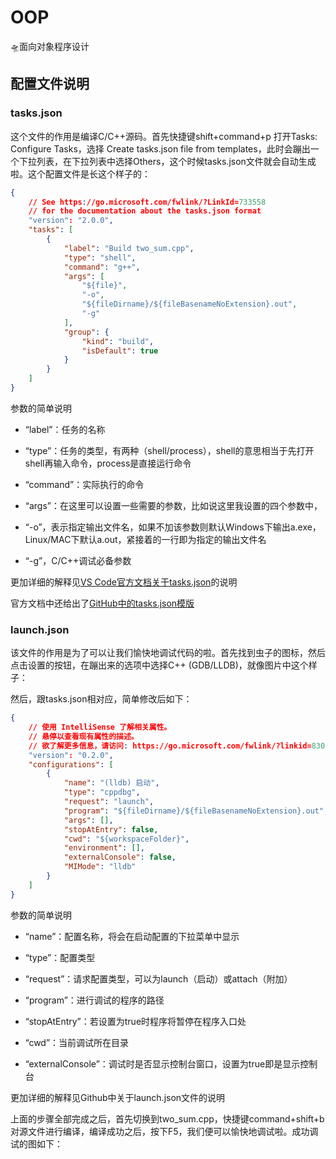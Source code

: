 # OOP

🛸面向对象程序设计

## 配置文件说明

### tasks.json

这个文件的作用是编译C/C++源码。首先快捷键shift+command+p 打开Tasks: Configure Tasks，选择 Create tasks.json file from templates，此时会蹦出一个下拉列表，在下拉列表中选择Others，这个时候tasks.json文件就会自动生成啦。这个配置文件是长这个样子的：

```json
{
    // See https://go.microsoft.com/fwlink/?LinkId=733558
    // for the documentation about the tasks.json format
    "version": "2.0.0",
    "tasks": [
        {
            "label": "Build two_sum.cpp",
            "type": "shell",
            "command": "g++",
            "args": [
                "${file}",
                "-o",
                "${fileDirname}/${fileBasenameNoExtension}.out",
                "-g"
            ],
            "group": {
                "kind": "build",
                "isDefault": true
            }
        }
    ]
}
```

参数的简单说明

* “label”：任务的名称

* “type”：任务的类型，有两种（shell/process），shell的意思相当于先打开shell再输入命令，process是直接运行命令

* “command”：实际执行的命令

* “args”：在这里可以设置一些需要的参数，比如说这里我设置的四个参数中，

* “-o”，表示指定输出文件名，如果不加该参数则默认Windows下输出a.exe，Linux/MAC下默认a.out，紧接着的一行即为指定的输出文件名

* “-g”，C/C++调试必备参数

更加详细的解释见[VS Code官方文档关于tasks.json][1]的说明

官方文档中还给出了[GitHub中的tasks.json模版][2]

[1]: https://code.visualstudio.com/docs/editor/tasks "tasks.json"
[2]: https://github.com/Microsoft/vscode-docs/blob/a54d7741bd661d5f284c8f090a2a00f3e6b46c28/docs/editor/tasks-appendix.md

### launch.json

该文件的作用是为了可以让我们愉快地调试代码的啦。首先找到虫子的图标，然后点击设置的按钮，在蹦出来的选项中选择C++ (GDB/LLDB)，就像图片中这个样子：

然后，跟tasks.json相对应，简单修改后如下：

```json
{
    // 使用 IntelliSense 了解相关属性。 
    // 悬停以查看现有属性的描述。
    // 欲了解更多信息，请访问: https://go.microsoft.com/fwlink/?linkid=830387
    "version": "0.2.0",
    "configurations": [
        {
            "name": "(lldb) 启动",
            "type": "cppdbg",
            "request": "launch",
            "program": "${fileDirname}/${fileBasenameNoExtension}.out",
            "args": [],
            "stopAtEntry": false,
            "cwd": "${workspaceFolder}",
            "environment": [],
            "externalConsole": false,
            "MIMode": "lldb"
        }
    ]
}
```

参数的简单说明

* “name”：配置名称，将会在启动配置的下拉菜单中显示

* “type”：配置类型

* “request”：请求配置类型，可以为launch（启动）或attach（附加）

* “program”：进行调试的程序的路径

* “stopAtEntry”：若设置为true时程序将暂停在程序入口处

* “cwd”：当前调试所在目录

* “externalConsole”：调试时是否显示控制台窗口，设置为true即是显示控制台

更加详细的解释见Github中关于launch.json文件的说明

上面的步骤全部完成之后，首先切换到two_sum.cpp，快捷键command+shift+b对源文件进行编译，编译成功之后，按下F5，我们便可以愉快地调试啦。成功调试的图如下：